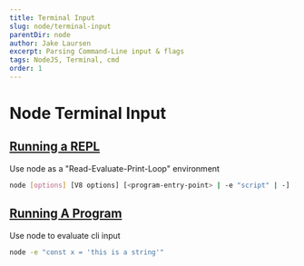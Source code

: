 ```yaml
---
title: Terminal Input
slug: node/terminal-input
parentDir: node
author: Jake Laursen
excerpt: Parsing Command-Line input & flags
tags: NodeJS, Terminal, cmd
order: 1
---
```


# Node Terminal Input
## [Running a REPL](/node/terminal-input/repl)
Use node as a "Read-Evaluate-Print-Loop" environment
```bash  
node [options] [V8 options] [<program-entry-point> | -e "script" | -] [--] [arguments]  
```

## [Running A Program](/node/terminal-input/cmd-entrypoint)  
Use node to evaluate cli input  
```bash
node -e "const x = 'this is a string'"
```